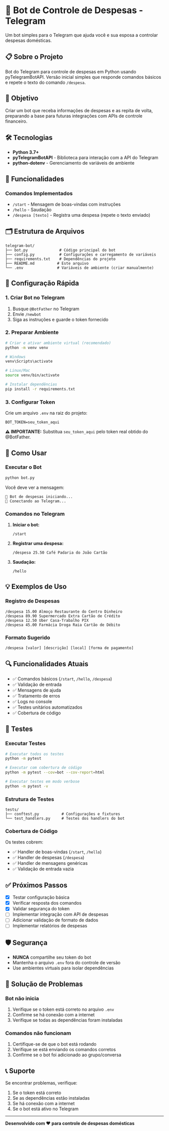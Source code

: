 # 🤖 Bot de Controle de Despesas - Telegram

Um bot simples para o Telegram que ajuda você e sua esposa a controlar despesas domésticas.

## 📋 Sobre o Projeto

Bot do Telegram para controle de despesas em Python usando pyTelegramBotAPI. Versão inicial simples que responde comandos básicos e repete o texto do comando `/despesa`.

## 🎯 Objetivo

Criar um bot que receba informações de despesas e as repita de volta, preparando a base para futuras integrações com APIs de controle financeiro.

## 🛠 Tecnologias

- **Python 3.7+**
- **pyTelegramBotAPI** - Biblioteca para interação com a API do Telegram
- **python-dotenv** - Gerenciamento de variáveis de ambiente

## 📝 Funcionalidades

### Comandos Implementados

- `/start` - Mensagem de boas-vindas com instruções
- `/hello` - Saudação
- `/despesa [texto]` - Registra uma despesa (repete o texto enviado)

## 🗂 Estrutura de Arquivos

```
telegram-bot/
├── bot.py              # Código principal do bot
├── config.py           # Configurações e carregamento de variáveis
├── requirements.txt    # Dependências do projeto
├── README.md          # Este arquivo
└── .env               # Variáveis de ambiente (criar manualmente)
```

## 🔧 Configuração Rápida

### 1. Criar Bot no Telegram

1. Busque `@BotFather` no Telegram
2. Envie `/newbot`
3. Siga as instruções e guarde o token fornecido

### 2. Preparar Ambiente

```bash
# Criar e ativar ambiente virtual (recomendado)
python -m venv venv

# Windows
venv\Scripts\activate

# Linux/Mac
source venv/bin/activate

# Instalar dependências
pip install -r requirements.txt
```

### 3. Configurar Token

Crie um arquivo `.env` na raiz do projeto:

```env
BOT_TOKEN=seu_token_aqui
```

**⚠️ IMPORTANTE:** Substitua `seu_token_aqui` pelo token real obtido do @BotFather.

## 🚀 Como Usar

### Executar o Bot

```bash
python bot.py
```

Você deve ver a mensagem:
```
🚀 Bot de despesas iniciando...
📱 Conectando ao Telegram...
```

### Comandos no Telegram

1. **Iniciar o bot:**
   ```
   /start
   ```

2. **Registrar uma despesa:**
   ```
   /despesa 25.50 Café Padaria do João Cartão
   ```

3. **Saudação:**
   ```
   /hello
   ```

## 💡 Exemplos de Uso

### Registro de Despesas

```
/despesa 15.00 Almoço Restaurante do Centro Dinheiro
/despesa 89.90 Supermercado Extra Cartão de Crédito
/despesa 12.50 Uber Casa-Trabalho PIX
/despesa 45.00 Farmácia Droga Raia Cartão de Débito
```

### Formato Sugerido

```
/despesa [valor] [descrição] [local] [forma de pagamento]
```

## 🔍 Funcionalidades Atuais

- ✅ Comandos básicos (`/start`, `/hello`, `/despesa`)
- ✅ Validação de entrada
- ✅ Mensagens de ajuda
- ✅ Tratamento de erros
- ✅ Logs no console
- ✅ Testes unitários automatizados
- ✅ Cobertura de código

## 🧪 Testes

### Executar Testes

```bash
# Executar todos os testes
python -m pytest

# Executar com cobertura de código
python -m pytest --cov=bot --cov-report=html

# Executar testes em modo verbose
python -m pytest -v
```

### Estrutura de Testes

```
tests/
├── conftest.py          # Configurações e fixtures
└── test_handlers.py     # Testes dos handlers do bot
```

### Cobertura de Código

Os testes cobrem:
- ✅ Handler de boas-vindas (`/start`, `/hello`)
- ✅ Handler de despesas (`/despesa`)
- ✅ Handler de mensagens genéricas
- ✅ Validação de entrada vazia

## ✅ Próximos Passos

- [x] Testar configuração básica
- [x] Verificar resposta dos comandos
- [x] Validar segurança do token
- [ ] Implementar integração com API de despesas
- [ ] Adicionar validação de formato de dados
- [ ] Implementar relatórios de despesas

## 🛡️ Segurança

- **NUNCA** compartilhe seu token do bot
- Mantenha o arquivo `.env` fora do controle de versão
- Use ambientes virtuais para isolar dependências

## 🐛 Solução de Problemas

### Bot não inicia

1. Verifique se o token está correto no arquivo `.env`
2. Confirme se há conexão com a internet
3. Verifique se todas as dependências foram instaladas

### Comandos não funcionam

1. Certifique-se de que o bot está rodando
2. Verifique se está enviando os comandos corretos
3. Confirme se o bot foi adicionado ao grupo/conversa

## 📞 Suporte

Se encontrar problemas, verifique:
1. Se o token está correto
2. Se as dependências estão instaladas
3. Se há conexão com a internet
4. Se o bot está ativo no Telegram

---

**Desenvolvido com ❤️ para controle de despesas domésticas**
